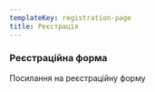 ```yaml
---
templateKey: registration-page
title: Реєстрація
---
```

### Реєстраційна форма

Посилання на реєстраційну форму


